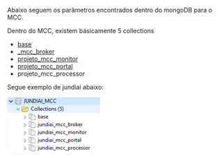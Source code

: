 Abaixo seguem os parâmetros encontrados dentro do mongoDB para o MCC.

Dentro do MCC, existem básicamente 5 collections

- [base](/MCC-%2D-Mercury-Cloud-Center/MCC-%2D-5.-Parâmetros-gerais-do-mongo-DB/MCC-%2D-5.1-Mongo-DB-%2D-base)
- [<projeto>_mcc_broker](/MCC-%2D-Mercury-Cloud-Center/MCC-%2D-5.-Parâmetros-gerais-do-mongo-DB/MCC-%2D-5.2-Mongo-DB-%2D-mcc_broker)
- [projeto_mcc_monitor](/MCC-%2D-Mercury-Cloud-Center/MCC-%2D-5.-Parâmetros-gerais-do-mongo-DB/MCC-%2D-5.3-Mongo-DB-%2D-mcc_monitor)
- [projeto_mcc_portal](/MCC-%2D-Mercury-Cloud-Center/MCC-%2D-5.-Parâmetros-gerais-do-mongo-DB/MCC-%2D-5.4-Mongo-DB-%2D-mcc_portal)
- projeto_mcc_processor

Segue exemplo de jundiai abaixo:

![image.png](/.attachments/image-5d61f0a1-3a1e-457b-98ba-1d5bc606527c.png)
<br><br>

